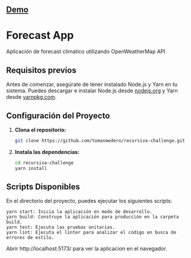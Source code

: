 ## [Demo](https://tomasmedero.github.io/recursiva-challenge/)

# Forecast App

Aplicación de forecast climatico utilizando OpenWeatherMap API

## Requisitos previos

Antes de comenzar, asegúrate de tener instalado Node.js y Yarn en tu sistema. Puedes descargar e instalar Node.js desde [nodejs.org](https://nodejs.org/) y Yarn desde [yarnpkg.com](https://yarnpkg.com/).

## Configuración del Proyecto

1. **Clona el repositorio:**

   ```bash
   git clone https://github.com/tomasmedero/recursiva-challenge.git

   ```

1. **Instala las dependencias:**
   ```bash
   cd recursiva-challenge
   yarn install
   ```

## Scripts Disponibles

En el directorio del proyecto, puedes ejecutar los siguientes scripts:

    yarn start: Inicia la aplicación en modo de desarrollo.
    yarn build: Construye la aplicación para producción en la carpeta build.
    yarn test: Ejecuta las pruebas unitarias.
    yarn lint: Ejecuta el linter para analizar el código en busca de errores de estilo.

Abrir http://localhost:5173/ para ver la aplicacion en el navegador.
